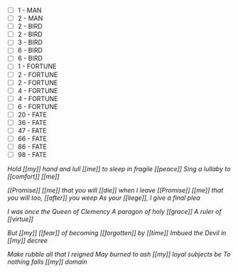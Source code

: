 
- [ ] 1 - MAN
- [ ] 2 - MAN
- [ ] 2 - BIRD
- [ ] 2 - BIRD
- [ ] 3 - BIRD
- [ ] 6 - BIRD
- [ ] 6 - BIRD
- [ ] 1 - FORTUNE
- [ ] 2 - FORTUNE
- [ ] 2 - FORTUNE
- [ ] 4 - FORTUNE
- [ ] 4 - FORTUNE
- [ ] 6 - FORTUNE
- [ ] 20 - FATE
- [ ] 36 - FATE
- [ ] 47 - FATE
- [ ] 66 - FATE
- [ ] 86 - FATE
- [ ] 98 - FATE

*Hold [[my]] hand and lull [[me]] to sleep in fragile [[peace]]
Sing a lullaby to [[comfort]] [[me]]*

*[[Promise]] [[me]] that you will [[die]] when I leave
[[Promise]] [[me]] that you will too, [[after]] you weep*
*As your [[liege]], I give a final plea*

*I was once the Queen of Clemency*
*A paragon of holy [[grace]]*
*A ruler of [[virtue]]*

*But [[my]] [[fear]] of becoming [[forgotten]] by [[time]]*
*Imbued the Devil in [[my]] decree*

*Make rubble all that I reigned*
*May burned to ash [[my]] loyal subjects be*
*To nothing falls [[my]] domain*

